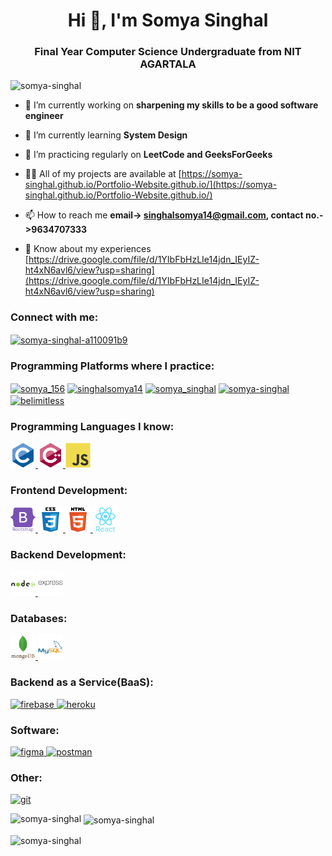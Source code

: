 <h1 align="center">Hi 👋, I'm Somya Singhal</h1>
<h3 align="center">Final Year Computer Science Undergraduate from NIT AGARTALA</h3>

<p align="left"> <img src="https://komarev.com/ghpvc/?username=somya-singhal&label=Profile%20views&color=0e75b6&style=flat" alt="somya-singhal" /> </p>

- 🔭 I’m currently working on **sharpening my skills to be a good software engineer**

- 🌱 I’m currently learning **System Design**

- 👯 I’m practicing regularly on **LeetCode and GeeksForGeeks**

- 👨‍💻 All of my projects are available at [https://somya-singhal.github.io/Portfolio-Website.github.io/](https://somya-singhal.github.io/Portfolio-Website.github.io/)

- 📫 How to reach me **email-> singhalsomya14@gmail.com, contact no.->9634707333**

- 📄 Know about my experiences [https://drive.google.com/file/d/1YIbFbHzLIe14jdn_IEyIZ-ht4xN6avl6/view?usp=sharing](https://drive.google.com/file/d/1YIbFbHzLIe14jdn_IEyIZ-ht4xN6avl6/view?usp=sharing)

<h3 align="left">Connect with me:</h3>
<p align="left">
<a href="https://linkedin.com/in/somya-singhal-a110091b9" target="blank"><img align="center" src="https://raw.githubusercontent.com/rahuldkjain/github-profile-readme-generator/master/src/images/icons/Social/linked-in-alt.svg" alt="somya-singhal-a110091b9" height="30" width="40" /></a>

<h3 align="left">Programming Platforms where I practice:</h3>
<a href="https://www.codechef.com/users/somya_156" target="blank"><img align="center" src="https://cdn.jsdelivr.net/npm/simple-icons@3.1.0/icons/codechef.svg" alt="somya_156" height="30" width="40" /></a>
<a href="https://www.hackerrank.com/singhalsomya14" target="blank"><img align="center" src="https://raw.githubusercontent.com/rahuldkjain/github-profile-readme-generator/master/src/images/icons/Social/hackerrank.svg" alt="singhalsomya14" height="30" width="40" /></a>
<a href="https://codeforces.com/profile/somya_singhal" target="blank"><img align="center" src="https://raw.githubusercontent.com/rahuldkjain/github-profile-readme-generator/master/src/images/icons/Social/codeforces.svg" alt="somya_singhal" height="30" width="40" /></a>
<a href="https://www.leetcode.com/somya-singhal" target="blank"><img align="center" src="https://raw.githubusercontent.com/rahuldkjain/github-profile-readme-generator/master/src/images/icons/Social/leet-code.svg" alt="somya-singhal" height="30" width="40" /></a>
<a href="https://auth.geeksforgeeks.org/user/belimitless" target="blank"><img align="center" src="https://raw.githubusercontent.com/rahuldkjain/github-profile-readme-generator/master/src/images/icons/Social/geeks-for-geeks.svg" alt="belimitless" height="30" width="40" /></a>
</p>

<h3 align="left">Programming Languages I know:</h3>
<a href="https://www.cprogramming.com/" target="_blank" rel="noreferrer"> <img src="https://raw.githubusercontent.com/devicons/devicon/master/icons/c/c-original.svg" alt="c" width="40" height="40"/> </a> 
<a href="https://www.w3schools.com/cpp/" target="_blank" rel="noreferrer"> <img src="https://raw.githubusercontent.com/devicons/devicon/master/icons/cplusplus/cplusplus-original.svg" alt="cplusplus" width="40" height="40"/> </a> 
<a href="https://developer.mozilla.org/en-US/docs/Web/JavaScript" target="_blank" rel="noreferrer"> <img src="https://raw.githubusercontent.com/devicons/devicon/master/icons/javascript/javascript-original.svg" alt="javascript" width="40" height="40"/> </a> 

<h3 align="left">Frontend Development:</h3>
<p align="left"> <a href="https://getbootstrap.com" target="_blank" rel="noreferrer"> <img src="https://raw.githubusercontent.com/devicons/devicon/master/icons/bootstrap/bootstrap-plain-wordmark.svg" alt="bootstrap" width="40" height="40"/> </a> 
<a href="https://www.w3schools.com/css/" target="_blank" rel="noreferrer"> <img src="https://raw.githubusercontent.com/devicons/devicon/master/icons/css3/css3-original-wordmark.svg" alt="css3" width="40" height="40"/> </a> 
<a href="https://www.w3.org/html/" target="_blank" rel="noreferrer"> <img src="https://raw.githubusercontent.com/devicons/devicon/master/icons/html5/html5-original-wordmark.svg" alt="html5" width="40" height="40"/> </a> 
<a href="https://reactjs.org/" target="_blank" rel="noreferrer"> <img src="https://raw.githubusercontent.com/devicons/devicon/master/icons/react/react-original-wordmark.svg" alt="react" width="40" height="40"/> </a> 

<h3 align="left">Backend Development:</h3>
<a href="https://nodejs.org" target="_blank" rel="noreferrer"> <img src="https://raw.githubusercontent.com/devicons/devicon/master/icons/nodejs/nodejs-original-wordmark.svg" alt="nodejs" width="40" height="40"/> </a>
<a href="https://expressjs.com" target="_blank" rel="noreferrer"> <img src="https://raw.githubusercontent.com/devicons/devicon/master/icons/express/express-original-wordmark.svg" alt="express" width="40" height="40"/> </a> 

<h3 align="left">Databases:</h3>
<a href="https://www.mongodb.com/" target="_blank" rel="noreferrer"> <img src="https://raw.githubusercontent.com/devicons/devicon/master/icons/mongodb/mongodb-original-wordmark.svg" alt="mongodb" width="40" height="40"/> </a> 
<a href="https://www.mysql.com/" target="_blank" rel="noreferrer"> <img src="https://raw.githubusercontent.com/devicons/devicon/master/icons/mysql/mysql-original-wordmark.svg" alt="mysql" width="40" height="40"/> </a> 

<h3 align="left">Backend as a Service(BaaS):</h3>
<a href="https://firebase.google.com/" target="_blank" rel="noreferrer"> <img src="https://www.vectorlogo.zone/logos/firebase/firebase-icon.svg" alt="firebase" width="40" height="40"/> </a>
<a href="https://heroku.com" target="_blank" rel="noreferrer"> <img src="https://www.vectorlogo.zone/logos/heroku/heroku-icon.svg" alt="heroku" width="40" height="40"/> </a>

<h3 align="left">Software:</h3>
<a href="https://www.figma.com/" target="_blank" rel="noreferrer"> <img src="https://www.vectorlogo.zone/logos/figma/figma-icon.svg" alt="figma" width="40" height="40"/> </a>  
<a href="https://postman.com" target="_blank" rel="noreferrer"> <img src="https://www.vectorlogo.zone/logos/getpostman/getpostman-icon.svg" alt="postman" width="40" height="40"/> </a>

<h3 align="left">Other:</h3>
<a href="https://git-scm.com/" target="_blank" rel="noreferrer"> <img src="https://www.vectorlogo.zone/logos/git-scm/git-scm-icon.svg" alt="git" width="40" height="40"/> </a>   
</p>

<p><img align="left" src="https://github-readme-stats.vercel.app/api/top-langs?username=somya-singhal&show_icons=true&locale=en&layout=compact" alt="somya-singhal" /></p>

<p>&nbsp;<img align="center" src="https://github-readme-stats.vercel.app/api?username=somya-singhal&show_icons=true&locale=en" alt="somya-singhal" /></p>

<p><img align="center" src="https://github-readme-streak-stats.herokuapp.com/?user=somya-singhal&" alt="somya-singhal" /></p>
